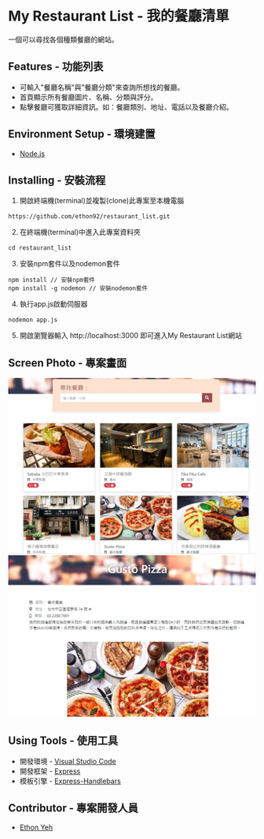 # My Restaurant List - 我的餐廳清單

一個可以尋找各個種類餐廳的網站。

## Features - 功能列表

+ 可輸入"餐廳名稱"與"餐廳分類"來查詢所想找的餐廳。
+ 首頁顯示所有餐廳圖片、名稱、分類與評分。
+ 點擊餐廳可獲取詳細資訊。如：餐廳類別、地址、電話以及餐廳介紹。

## Environment Setup - 環境建置

+ [Node.js](https://nodejs.org/en/)

## Installing - 安裝流程

1. 開啟終端機(terminal)並複製(clone)此專案至本機電腦
```
https://github.com/ethon92/restaurant_list.git
```
2. 在終端機(terminal)中進入此專案資料夾
```
cd restaurant_list
```
3. 安裝npm套件以及nodemon套件
```
npm install // 安裝npm套件
npm install -g nodemon // 安裝nodemon套件
```
4. 執行app.js啟動伺服器
```
nodemon app.js
```
5. 開啟瀏覽器輸入 http://localhost:3000 即可進入My Restaurant List網站

## Screen Photo - 專案畫面

![image](https://github.com/ethon92/restaurant_list/blob/main/public/images/restauranthomepage.JPG)
![image](https://github.com/ethon92/restaurant_list/blob/main/public/images/restaurantdetail.JPG)

## Using Tools - 使用工具

+ 開發環境 - [Visual Studio Code](https://code.visualstudio.com/)
+ 開發框架 - [Express](http://expressjs.com/)
+ 模板引擎 - [Express-Handlebars](https://www.npmjs.com/package/express-handlebars)

## Contributor - 專案開發人員

+ [Ethon Yeh](https://github.com/ethon92)